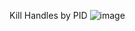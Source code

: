Kill Handles by PID
![image](https://github.com/user-attachments/assets/11b7f900-2458-4efc-83ba-588b38360c02)
